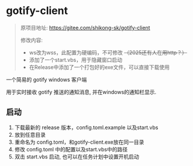 # gotify-client

>原项目地址: https://gitee.com/shikong-sk/gotify-client
>
>修改内容:
>- ws改为wss，此配置为硬编码，不可修改 ~~（2025还有人在用http？）~~
>- 添加了一个start.vbs，用于隐藏窗口启动
>- 在Release中添加了一个打包好的exe文件，可以直接下载使用

一个简易的 gotify windows 客户端

用于实时接收 gotify 推送的通知消息, 并在windows的通知栏显示.

## 启动

1. 下载最新的 release 版本，config.toml.example 以及start.vbs
2. 放到任意目录
3. 重命名为 config.toml，和gotify-client.exe放在同一目录
4. 修改 config.toml 中的配置以及start.vbs中的路径
5. 双击 start.vbs 启动, 也可以在任务计划中设置开机启动
